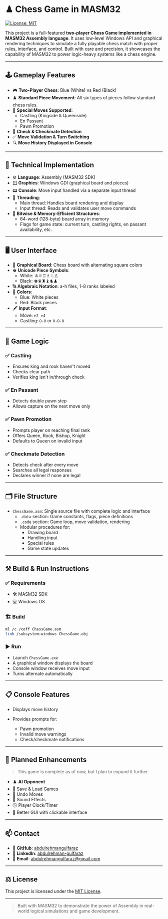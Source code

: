 
# ♟ Chess Game in MASM32

[![License: MIT](https://img.shields.io/badge/License-MIT-yellow.svg)](LICENSE)

This project is a full-featured **two-player Chess Game implemented in MASM32 Assembly language**. It uses low-level Windows API and graphical rendering techniques to simulate a fully playable chess match with proper rules, interface, and control. Built with care and precision, it showcases the capability of MASM32 to power logic-heavy systems like a chess engine.

---

## 🕹️ Gameplay Features

- 🎮 **Two-Player Chess**: Blue (White) vs Red (Black)
- ♟️ **Standard Piece Movement**: All six types of pieces follow standard chess rules.
- 🔁 **Special Moves Supported**:
  - Castling (Kingside & Queenside)
  - En Passant
  - Pawn Promotion
- 👑 **Check & Checkmate Detection**
- ✅ **Move Validation & Turn Switching**
- 🔍 **Move History Displayed in Console**

---

## 🧱 Technical Implementation

- ⚙️ **Language**: Assembly (MASM32 SDK)
- 🪟 **Graphics**: Windows GDI (graphical board and pieces)
- 📟 **Console**: Move input handled via a separate input thread
- 🧠 **Threading**:
  - Main thread: Handles board rendering and display
  - Input thread: Reads and validates user move commands
- 🧮 **Bitwise & Memory-Efficient Structures**:
  - 64-word (128-byte) board array in memory
  - Flags for game state: current turn, castling rights, en passant availability, etc.

---

## 🖥️ User Interface

- 🧊 **Graphical Board**: Chess board with alternating square colors
- ♚ **Unicode Piece Symbols**:
  - White: ♔♕♖♗♘♙
  - Black: ♚♛♜♝♞♟
- 🔠 **Algebraic Notation**: a-h files, 1-8 ranks labeled
- 🎨 **Colors**:
  - Blue: White pieces
  - Red: Black pieces
- 🖋️ **Input Format**:
  - Move: `e2 e4`
  - Castling: `O-O` or `O-O-O`

---

## 🧠 Game Logic

### ✅ Castling
- Ensures king and rook haven't moved
- Checks clear path
- Verifies king isn't in/through check

### ✅ En Passant
- Detects double pawn step
- Allows capture on the next move only

### ✅ Pawn Promotion
- Prompts player on reaching final rank
- Offers Queen, Rook, Bishop, Knight
- Defaults to Queen on invalid input

### ✅ Checkmate Detection
- Detects check after every move
- Searches all legal responses
- Declares winner if none are legal

---

## 🗂️ File Structure

- `ChessGame.asm`: Single source file with complete logic and interface
  - `.data` section: Game constants, flags, piece definitions
  - `.code` section: Game loop, move validation, rendering
  - Modular procedures for:
    - Drawing board
    - Handling input
    - Special rules
    - Game state updates

---

## ⚒️ Build & Run Instructions

### ✅ Requirements
- 🛠️ MASM32 SDK
- 💻 Windows OS

### 🏗️ Build
```bash
ml /c /coff ChessGame.asm
link /subsystem:windows ChessGame.obj
````

### ▶️ Run

* Launch `ChessGame.exe`
* A graphical window displays the board
* Console window receives move input
* Turns alternate automatically

---

## 📋 Console Features

* Displays move history
* Provides prompts for:

  * Pawn promotion
  * Invalid move warnings
  * Check/checkmate notifications

---

## 🚀 Planned Enhancements

> This game is complete as of now, but I plan to expand it further.

* ♟️ **AI Opponent**
* 💾 Save & Load Games
* 🔁 Undo Moves
* 🔔 Sound Effects
* 🕒 Player Clock/Timer
* 🧭 Better GUI with clickable interface

---

## 📫 Contact

* 🔗 **GitHub**: [abdulrehmangulfaraz](https://github.com/abdulrehmangulfaraz)
* 🔗 **LinkedIn**: [abdulrehman-gulfaraz](https://www.linkedin.com/in/abdulrehman-gulfaraz)
* 📧 **Email**: [abdulrehmangulfaraz@gmail.com](mailto:abdulrehmangulfaraz@gmail.com)

---

## ⚖️ License

This project is licensed under the [MIT License](LICENSE).

---

> Built with MASM32 to demonstrate the power of Assembly in real-world logical simulations and game development.
